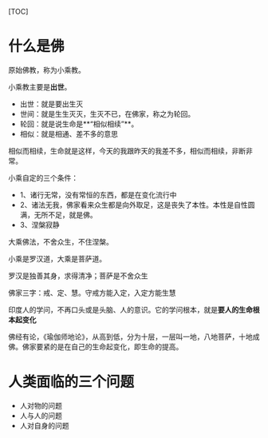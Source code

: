 [TOC]

# 什么是佛

原始佛教，称为小乘教。

小乘教主要是**出世**。

- 出世：就是要出生灭
- 世间：就是生生灭灭，生灭不已，在佛家，称之为轮回。
- 轮回：就是说生命是**“相似相续”**。
- 相似：就是相通、差不多的意思

相似而相续，生命就是这样，今天的我跟昨天的我差不多，相似而相续，非断非常。

小乘自定的三个条件：

- 1、诸行无常，没有常恒的东西，都是在变化流行中
- 2、诸法无我，佛家看来众生都是向外取足，这是丧失了本性。本性是自性圆满，无所不足，就是佛。
- 3、涅槃寂静

大乘佛法，不舍众生，不住涅槃。

小乘是罗汉道，大乘是菩萨道。

罗汉是独善其身，求得清净；菩萨是不舍众生



佛家三字：戒、定、慧。守戒方能入定，入定方能生慧



印度人的学问，不再口头或是头脑、人的意识。它的学问根本，就是**要人的生命根本起变化**

佛经有论，《瑜伽师地论》，从高到低，分为十层，一层叫一地，八地菩萨，十地成佛。佛家要紧的是在自己的生命起变化，即生命的提高。



# 人类面临的三个问题

- 人对物的问题
- 人与人的问题
- 人对自身的问题





